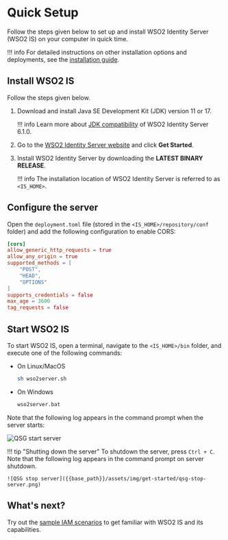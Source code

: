 # Quick Setup

Follow the steps given below to set up and install WSO2 Identity Server (WSO2 IS) on your computer in quick time. 

!!! info
    For detailed instructions on other installation options and deployments, see the [installation guide]({{base_path}}/deploy/get-started/install/).

## Install WSO2 IS

Follow the steps given below.

1. Download and install Java SE Development Kit (JDK) version 11 or 17.

    !!! info
        Learn more about [JDK compatibility]({{base_path}}/deploy/environment-compatibility/) of WSO2 Identity Server 6.1.0.

2. Go to the [WSO2 Identity Server website](https://wso2.com/identity-server/) and click **Get Started**.
3. Install WSO2 Identity Server by downloading the **LATEST BINARY RELEASE**.

    !!! info
        The installation location of WSO2 Identity Server is referred to as `<IS_HOME>`.

<!-- The WSO2 Identity Server installation location can vary depending on the operating system as given below:

|OS     |Home Directory                                |
|:------|:---------------------------------------------|
|Mac OS | `/Library/WSO2/IdentityServer/<IS_HOME>`         |
|Windows| `C:\Program Files\WSO2\IdentityServer\<IS_HOME>` |
|Ubuntu | `/usr/lib/wso2/IdentityServer/<IS_HOME>`         |
|CentOS | `/usr/lib64/IdentityServer/<IS_HOME>`           |

-->

## Configure the server

Open the `deployment.toml` file (stored in the `<IS_HOME>/repository/conf` folder) and add the following configuration to enable CORS:

``` toml
[cors]
allow_generic_http_requests = true
allow_any_origin = true
supported_methods = [
    "POST",
    "HEAD",
    "OPTIONS"
]
supports_credentials = false
max_age = 3600
tag_requests = false
``` 

## Start WSO2 IS

To start WSO2 IS, open a terminal, navigate to the `<IS_HOME>/bin` folder, and execute one of the following commands:

-   On Linux/MacOS

    ``` bash
    sh wso2server.sh
    ```

-   On Windows
    
    ``` bash
    wso2server.bat
    ```

Note that the following log appears in the command prompt when the server starts:
    
![QSG start server]({{base_path}}/assets/img/get-started/qsg-start-server.png)

!!! tip "Shutting down the server"
    To shutdown the server, press `Ctrl + C`.
    Note that the following log appears in the command prompt on server shutdown.
    
    ![QSG stop server]({{base_path}}/assets/img/get-started/qsg-stop-server.png)

## What's next?

Try out the [sample IAM scenarios]({{base_path}}/get-started/sample-use-cases/sample-scenario) to get familiar with WSO2 IS and its capabilities.


